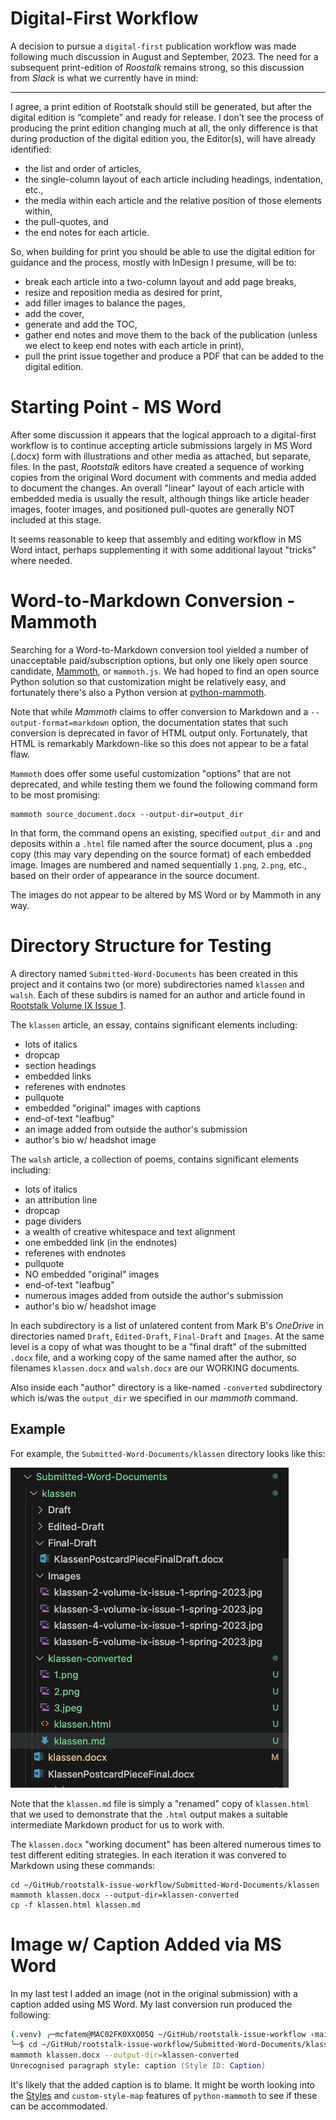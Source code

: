 # Digital-First Workflow

A decision to pursue a `digital-first` publication workflow was made following much discussion in August and September, 2023.  The need for a subsequent print-edition of _Roostalk_ remains strong, so this discussion from _Slack_ is what we currently have in mind:

---
I agree, a print edition of Rootstalk should still be generated, but after the digital edition is “complete” and ready for release.  I don’t see the process of producing the print edition changing much at all, the only difference is that during production of the digital edition you, the Editor(s), will have already identified:  

- the list and order of articles,
- the single-column layout of each article including headings, indentation, etc.,
- the media within each article and the relative position of those elements within,
- the pull-quotes, and
- the end notes for each article.

So, when building for print you should be able to use the digital edition for guidance and the process, mostly with InDesign I presume, will be to:  

- break each article into a two-column layout and add page breaks,
- resize and reposition media as desired for print,
- add filler images to balance the pages,
- add the cover,
- generate and add the TOC,
- gather end notes and move them to the back of the publication (unless we elect to keep end notes with each article in print),
- pull the print issue together and produce a PDF that can be added to the digital edition.  

# Starting Point - MS Word

After some discussion it appears that the logical approach to a digital-first workflow is to continue accepting article submissions largely in MS Word (.docx) form with illustrations and other media as attached, but separate, files.  In the past, _Rootstalk_ editors have created a sequence of working copies from the original Word document with comments and media added to document the changes.  An overall "linear" layout of each article with embedded media is usually the result, although things like article header images, footer images, and positioned pull-quotes are generally NOT included at this stage.  

It seems reasonable to keep that assembly and editing workflow in MS Word intact, perhaps supplementing it with some additional layout "tricks" where needed.  

# Word-to-Markdown Conversion - Mammoth

Searching for a Word-to-Markdown conversion tool yielded a number of unacceptable paid/subscription options, but only one likely open source candidate, [Mammoth](https://github.com/mwilliamson/mammoth.js), or `mammoth.js`.  We had hoped to find an open source Python solution so that customization might be relatively easy, and fortunately there's also a Python version at [python-mammoth](https://github.com/mwilliamson/python-mammoth).  

Note that while _Mammoth_ claims to offer conversion to Markdown and a `--output-format=markdown` option, the documentation states that such conversion is deprecated in favor of HTML output only.  Fortunately, that HTML is remarkably Markdown-like so this does not appear to be a fatal flaw.   

`Mammoth` does offer some useful customization "options" that are not deprecated, and while testing them we found the following command form to be most promising:  

```
mammoth source_document.docx --output-dir=output_dir
```

In that form, the command opens an existing, specified `output_dir` and and deposits within a `.html` file named after the source document, plus a `.png` copy (this may vary depending on the source format) of each embedded image.  Images are numbered and named sequentially `1.png`, `2.png`, etc., based on their order of appearance in the source document.  

The images do not appear to be altered by MS Word or by Mammoth in any way.  

# Directory Structure for Testing

A directory named `Submitted-Word-Documents` has been created in this project and it contains two (or more) subdirectories named `klassen` and `walsh`.  Each of these subdirs is named for an author and article found in [Rootstalk Volume IX Issue 1](https://rootstalk.grinnell.edu/volume-ix-issue-1/).  

The `klassen` article, an essay, contains significant elements including:  

  - lots of italics
  - dropcap
  - section headings
  - embedded links
  - referenes with endnotes
  - pullquote
  - embedded "original" images with captions
  - end-of-text "leafbug"
  - an image added from outside the author's submission
  - author's bio w/ headshot image

The `walsh` article, a collection of poems, contains significant elements including:  

  - lots of italics
  - an attribution line
  - dropcap
  - page dividers
  - a wealth of creative whitespace and text alignment
  - one embedded link (in the endnotes)
  - referenes with endnotes
  - pullquote
  - NO embedded "original" images
  - end-of-text "leafbug"
  - numerous images added from outside the author's submission
  - author's bio w/ headshot image

In each subdirectory is a list of unlatered content from Mark B's _OneDrive_ in directories named `Draft`, `Edited-Draft`, `Final-Draft` and `Images`.  At the same level is a copy of what was thought to be a "final draft" of the submitted `.docx` file, and a working copy of the same named after the author, so filenames `klassen.docx` and `walsh.docx` are our WORKING documents.  

Also inside each "author" directory is a like-named `-converted` subdirectory which is/was the `output_dir` we specified in our _mammoth_ command.  

## Example

For example, the `Submitted-Word-Documents/klassen` directory looks like this:  

![](documents/images/2024-03-12-15-15-16.png)  

Note that the `klassen.md` file is simply a "renamed" copy of `klassen.html` that we used to demonstrate that the `.html` output makes a suitable intermediate Markdown product for us to work with.  

The `klassen.docx` "working document" has been altered numerous times to test different editing strategies.  In each iteration it was convered to Markdown using these commands:  

```
cd ~/GitHub/rootstalk-issue-workflow/Submitted-Word-Documents/klassen
mammoth klassen.docx --output-dir=klassen-converted
cp -f klassen.html klassen.md
```


# Image w/ Caption Added via MS Word

In my last test I added an image (not in the original submission) with a caption added using MS Word.  My last conversion run produced the following:  

```zsh
(.venv) ╭─mcfatem@MAC02FK0XXQ05Q ~/GitHub/rootstalk-issue-workflow ‹main●› 
╰─$ cd ~/GitHub/rootstalk-issue-workflow/Submitted-Word-Documents/klassen
mammoth klassen.docx --output-dir=klassen-converted
Unrecognised paragraph style: caption (Style ID: Caption)
```

It's likely that the added caption is to blame.  It might be worth looking into the [Styles](https://github.com/mwilliamson/python-mammoth?tab=readme-ov-file#styles) and `custom-style-map` features of `python-mammoth` to see if these can be accommodated.  







